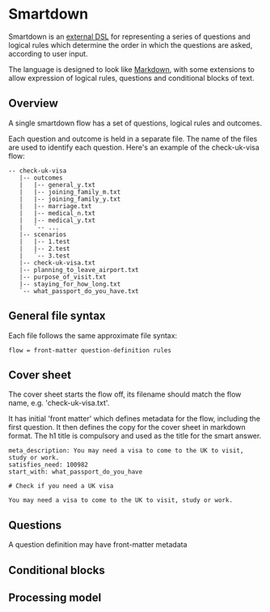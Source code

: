 # Smartdown

Smartdown is an [external
DSL](http://www.martinfowler.com/bliki/DomainSpecificLanguage.html) for
representing a series of questions and logical rules which determine the order
in which the questions are asked, according to user input.

The language is designed to look like
[Markdown](http://daringfireball.net/projects/markdown/), with some extensions
to allow expression of logical rules, questions and conditional blocks of
text.

## Overview

A single smartdown flow has a set of questions, logical rules and outcomes.

Each question and outcome is held in a separate file. The name of the files
are used to identify each question. Here's an example of the check-uk-visa
flow:

```
-- check-uk-visa
   |-- outcomes
   |   |-- general_y.txt
   |   |-- joining_family_m.txt
   |   |-- joining_family_y.txt
   |   |-- marriage.txt
   |   |-- medical_n.txt
   |   |-- medical_y.txt
   |   `-- ...
   |-- scenarios
   |   |-- 1.test
   |   |-- 2.test
   |   `-- 3.test
   |-- check-uk-visa.txt
   |-- planning_to_leave_airport.txt
   |-- purpose_of_visit.txt
   |-- staying_for_how_long.txt
   `-- what_passport_do_you_have.txt
```

## General file syntax

Each file follows the same approximate file syntax:

```
flow = front-matter question-definition rules
```

## Cover sheet

The cover sheet starts the flow off, its filename should match the flow name, e.g. 'check-uk-visa.txt'.

It has initial 'front matter' which defines metadata for the flow, including
the first question. It then defines the copy for the cover sheet in markdown
format. The h1 title is compulsory and used as the title for the smart answer.

```
meta_description: You may need a visa to come to the UK to visit, study or work.
satisfies_need: 100982
start_with: what_passport_do_you_have

# Check if you need a UK visa

You may need a visa to come to the UK to visit, study or work.
```

## Questions

A question definition may have front-matter metadata

## Conditional blocks

## Processing model

